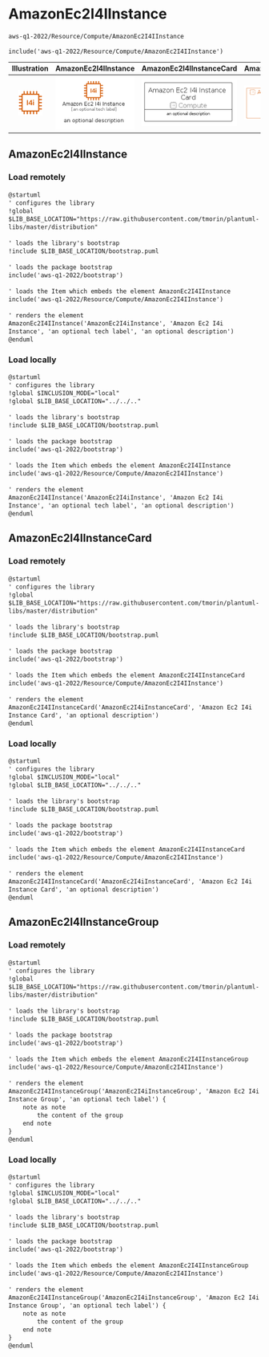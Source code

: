 # AmazonEc2I4IInstance


```text
aws-q1-2022/Resource/Compute/AmazonEc2I4IInstance
```

```text
include('aws-q1-2022/Resource/Compute/AmazonEc2I4IInstance')
```



| Illustration | AmazonEc2I4IInstance | AmazonEc2I4IInstanceCard | AmazonEc2I4IInstanceGroup |
| :---: | :---: | :---: | :---: |
| ![illustration for Illustration](../../../aws-q1-2022/Resource/Compute/AmazonEc2I4IInstance.png) | ![illustration for AmazonEc2I4IInstance](../../../aws-q1-2022/Resource/Compute/AmazonEc2I4IInstance.Local.png) | ![illustration for AmazonEc2I4IInstanceCard](../../../aws-q1-2022/Resource/Compute/AmazonEc2I4IInstanceCard.Local.png) | ![illustration for AmazonEc2I4IInstanceGroup](../../../aws-q1-2022/Resource/Compute/AmazonEc2I4IInstanceGroup.Local.png) |




## AmazonEc2I4IInstance

### Load remotely
```plantuml
@startuml
' configures the library
!global $LIB_BASE_LOCATION="https://raw.githubusercontent.com/tmorin/plantuml-libs/master/distribution"

' loads the library's bootstrap
!include $LIB_BASE_LOCATION/bootstrap.puml

' loads the package bootstrap
include('aws-q1-2022/bootstrap')

' loads the Item which embeds the element AmazonEc2I4IInstance
include('aws-q1-2022/Resource/Compute/AmazonEc2I4IInstance')

' renders the element
AmazonEc2I4IInstance('AmazonEc2I4iInstance', 'Amazon Ec2 I4i Instance', 'an optional tech label', 'an optional description')
@enduml
```

### Load locally
```plantuml
@startuml
' configures the library
!global $INCLUSION_MODE="local"
!global $LIB_BASE_LOCATION="../../.."

' loads the library's bootstrap
!include $LIB_BASE_LOCATION/bootstrap.puml

' loads the package bootstrap
include('aws-q1-2022/bootstrap')

' loads the Item which embeds the element AmazonEc2I4IInstance
include('aws-q1-2022/Resource/Compute/AmazonEc2I4IInstance')

' renders the element
AmazonEc2I4IInstance('AmazonEc2I4iInstance', 'Amazon Ec2 I4i Instance', 'an optional tech label', 'an optional description')
@enduml
```

## AmazonEc2I4IInstanceCard

### Load remotely
```plantuml
@startuml
' configures the library
!global $LIB_BASE_LOCATION="https://raw.githubusercontent.com/tmorin/plantuml-libs/master/distribution"

' loads the library's bootstrap
!include $LIB_BASE_LOCATION/bootstrap.puml

' loads the package bootstrap
include('aws-q1-2022/bootstrap')

' loads the Item which embeds the element AmazonEc2I4IInstanceCard
include('aws-q1-2022/Resource/Compute/AmazonEc2I4IInstance')

' renders the element
AmazonEc2I4IInstanceCard('AmazonEc2I4iInstanceCard', 'Amazon Ec2 I4i Instance Card', 'an optional description')
@enduml
```

### Load locally
```plantuml
@startuml
' configures the library
!global $INCLUSION_MODE="local"
!global $LIB_BASE_LOCATION="../../.."

' loads the library's bootstrap
!include $LIB_BASE_LOCATION/bootstrap.puml

' loads the package bootstrap
include('aws-q1-2022/bootstrap')

' loads the Item which embeds the element AmazonEc2I4IInstanceCard
include('aws-q1-2022/Resource/Compute/AmazonEc2I4IInstance')

' renders the element
AmazonEc2I4IInstanceCard('AmazonEc2I4iInstanceCard', 'Amazon Ec2 I4i Instance Card', 'an optional description')
@enduml
```

## AmazonEc2I4IInstanceGroup

### Load remotely
```plantuml
@startuml
' configures the library
!global $LIB_BASE_LOCATION="https://raw.githubusercontent.com/tmorin/plantuml-libs/master/distribution"

' loads the library's bootstrap
!include $LIB_BASE_LOCATION/bootstrap.puml

' loads the package bootstrap
include('aws-q1-2022/bootstrap')

' loads the Item which embeds the element AmazonEc2I4IInstanceGroup
include('aws-q1-2022/Resource/Compute/AmazonEc2I4IInstance')

' renders the element
AmazonEc2I4IInstanceGroup('AmazonEc2I4iInstanceGroup', 'Amazon Ec2 I4i Instance Group', 'an optional tech label') {
    note as note
        the content of the group
    end note
}
@enduml
```

### Load locally
```plantuml
@startuml
' configures the library
!global $INCLUSION_MODE="local"
!global $LIB_BASE_LOCATION="../../.."

' loads the library's bootstrap
!include $LIB_BASE_LOCATION/bootstrap.puml

' loads the package bootstrap
include('aws-q1-2022/bootstrap')

' loads the Item which embeds the element AmazonEc2I4IInstanceGroup
include('aws-q1-2022/Resource/Compute/AmazonEc2I4IInstance')

' renders the element
AmazonEc2I4IInstanceGroup('AmazonEc2I4iInstanceGroup', 'Amazon Ec2 I4i Instance Group', 'an optional tech label') {
    note as note
        the content of the group
    end note
}
@enduml
```

